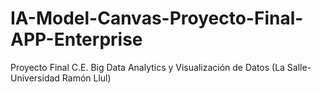 # IA-Model-Canvas-Proyecto-Final-APP-Enterprise
Proyecto Final C.E. Big Data Analytics y Visualización de Datos (La Salle-Universidad Ramón Llul)
